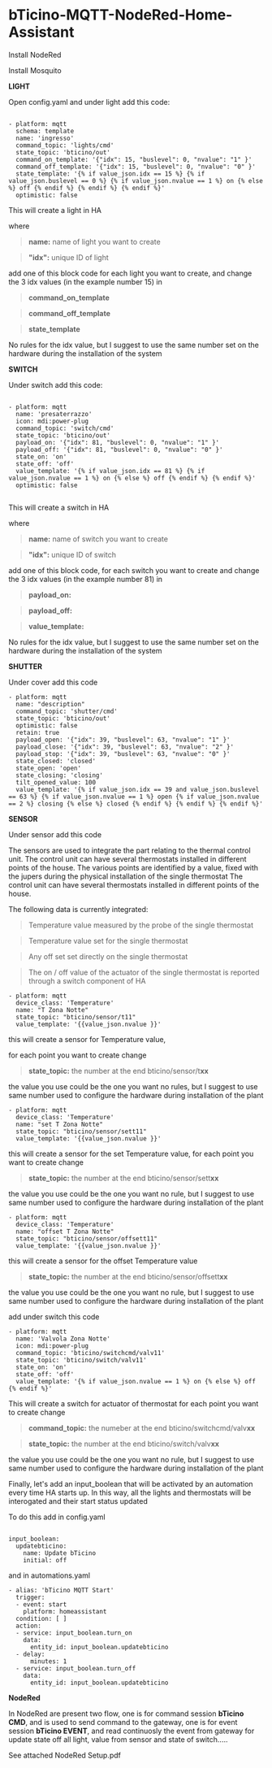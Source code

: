 # bTicino-MQTT-NodeRed-Home-Assistant

Install NodeRed

Install Mosquito

**LIGHT**

Open config.yaml and under light add this code:

```

- platform: mqtt
  schema: template
  name: 'ingresso'
  command_topic: 'lights/cmd'
  state_topic: 'bticino/out'
  command_on_template: '{"idx": 15, "buslevel": 0, "nvalue": "1" }'
  command_off_template: '{"idx": 15, "buslevel": 0, "nvalue": "0" }'
  state_template: '{% if value_json.idx == 15 %} {% if value_json.buslevel == 0 %} {% if value_json.nvalue == 1 %} on {% else %} off {% endif %} {% endif %} {% endif %}'
  optimistic: false
```
This will create a light in HA

where
>**name:** name of light you want to create

>**"idx":** unique ID of light

add one of this block code for each light you want to create, and change the 3 idx values (in the example number 15) in 

>**command_on_template**

>**command_off_template**

>**state_template**

No rules for the idx value, but I suggest to use the same number set on the hardware during the installation of the system


**SWITCH**

Under switch add this code:

```

- platform: mqtt
  name: 'presaterrazzo'
  icon: mdi:power-plug
  command_topic: 'switch/cmd'
  state_topic: 'bticino/out'
  payload_on: '{"idx": 81, "buslevel": 0, "nvalue": "1" }'
  payload_off: '{"idx": 81, "buslevel": 0, "nvalue": "0" }'
  state_on: 'on'
  state_off: 'off'
  value_template: '{% if value_json.idx == 81 %} {% if value_json.nvalue == 1 %} on {% else %} off {% endif %} {% endif %}'
  optimistic: false
  
```

This will create a switch in HA

where
>**name:** name of switch you want to create

>**"idx":** unique ID of switch

add one of this block code, for each switch you want to create and change the 3 idx values (in the example number 81) in 

>**payload_on:**

>**payload_off:**

>**value_template:**

No rules for the idx value, but I suggest to use the same number set on the hardware during the installation of the system

**SHUTTER**

Under cover add this code
```
- platform: mqtt
  name: "description"
  command_topic: 'shutter/cmd'
  state_topic: 'bticino/out'
  optimistic: false
  retain: true
  payload_open: '{"idx": 39, "buslevel": 63, "nvalue": "1" }'
  payload_close: '{"idx": 39, "buslevel": 63, "nvalue": "2" }'
  payload_stop: '{"idx": 39, "buslevel": 63, "nvalue": "0" }'
  state_closed: 'closed'
  state_open: 'open'
  state_closing: 'closing'
  tilt_opened_value: 100
  value_template: '{% if value_json.idx == 39 and value_json.buslevel == 63 %} {% if value_json.nvalue == 1 %} open {% if value_json.nvalue == 2 %} closing {% else %} closed {% endif %} {% endif %} {% endif %}'
  ```

**SENSOR**

Under sensor add this code

The sensors are used to integrate the part relating to the thermal control unit.
The control unit can have several thermostats installed in different points of the house.
The various points are identified by a value, fixed with the jupers during the physical installation of the single thermostat
The control unit can have several thermostats installed in different points of the house.

The following data is currently integrated:

>Temperature value measured by the probe of the single thermostat

>Temperature value set for the single thermostat

>Any off set set directly on the single thermostat


>The on / off value of the actuator of the single thermostat is reported through a switch component of HA

```
- platform: mqtt
  device_class: 'Temperature'
  name: "T Zona Notte"
  state_topic: "bticino/sensor/t11"
  value_template: '{{value_json.nvalue }}'
  ```
this will create a sensor for Temperature value,

for each point you want to create change

>**state_topic:** the number at the end bticino/sensor/t**xx**

the value you use could be the one you want no rules, but I suggest to use same number used to configure the hardware during installation of the plant

```
- platform: mqtt
  device_class: 'Temperature'
  name: "set T Zona Notte"
  state_topic: "bticino/sensor/sett11"
  value_template: '{{value_json.nvalue }}'
  ```
this will create a sensor for the set Temperature value, 
for each point you want to create change

>**state_topic:** the number at the end bticino/sensor/sett**xx**

the value you use could be the one you want no rule, but I suggest to use same number used to configure the hardware during installation of the plant


```
- platform: mqtt
  device_class: 'Temperature'
  name: "offset T Zona Notte"
  state_topic: "bticino/sensor/offsett11"
  value_template: '{{value_json.nvalue }}'
  ```
this will create a sensor for the offset Temperature value

>**state_topic:** the number at the end bticino/sensor/offsett**xx**

the value you use could be the one you want no rule, but I suggest to use same number used to configure the hardware during installation of the plant

add under switch this code
```
- platform: mqtt
  name: 'Valvola Zona Notte'
  icon: mdi:power-plug
  command_topic: 'bticino/switchcmd/valv11'
  state_topic: 'bticino/switch/valv11'
  state_on: 'on'
  state_off: 'off'
  value_template: '{% if value_json.nvalue == 1 %} on {% else %} off {% endif %}'
```
This will create a switch for actuator of thermostat
for each point you want to create change

>**command_topic:** the numeber at the end bticino/switchcmd/valv**xx**

>**state_topic:** the number at the end bticino/switch/valv**xx**


the value you use could be the one you want no rule, but I suggest to use same number used to configure the hardware during installation of the plant

Finally, let's add an input_boolean that will be activated by an automation every time HA starts up.
In this way, all the lights and thermostats will be interogated and their start status updated

To do this add in config.yaml

```

input_boolean:
  updatebticino:
    name: Update bTicino
    initial: off
```
and in automations.yaml

```
- alias: 'bTicino MQTT Start'
  trigger:
  - event: start
    platform: homeassistant
  condition: [ ]
  action:
  - service: input_boolean.turn_on
    data:
      entity_id: input_boolean.updatebticino
  - delay:
      minutes: 1
  - service: input_boolean.turn_off
    data:
      entity_id: input_boolean.updatebticino
 ```
 
 
**NodeRed**

In NodeRed are present two flow, one is for command session **bTicino CMD**, and is used to send command to the gateway, one is for event session **bTicino EVENT**, and read continuosly the event from gateway for update state off all light, value from sensor and state of switch.....

See attached NodeRed Setup.pdf





